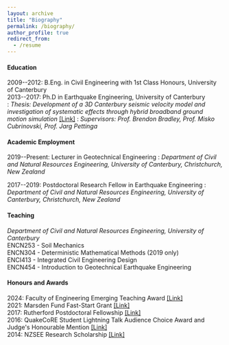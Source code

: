 ```yaml
---
layout: archive
title: "Biography"
permalink: /biography/
author_profile: true
redirect_from:
  - /resume
---
```


#### Education

2009--2012: B.Eng. in Civil Engineering with 1st Class Honours, University of Canterbury  
2013--2017: Ph.D in Earthquake Engineering, University of Canterbury  
:    *Thesis: Development of a 3D Canterbury seismic velocity model and investigation of systematic effects through hybrid broadband ground motion simulation* [[Link]](http://dx.doi.org/10.26021/2346)
:    *Supervisors: Prof. Brendon Bradley, Prof. Misko Cubrinovski, Prof. Jarg Pettinga*

#### Academic Employment

2019--Present: Lecturer in Geotechnical Engineering
:    *Department of Civil and Natural Resources Engineering, University of Canterbury, Christchurch, New Zealand*

2017--2019: Postdoctoral Research Fellow in Earthquake Engineering
:    *Department of Civil and Natural Resources Engineering, University of Canterbury, Christchurch, New Zealand*

#### Teaching
*Department of Civil and Natural Resources Engineering, University of Canterbury*  
ENCN253 - Soil Mechanics  
ENCN304 - Deterministic Mathematical Methods (2019 only)  
ENCI413 - Integrated Civil Engineering Design  
ENCN454 - Introduction to Geotechnical Earthquake Engineering  

#### Honours and Awards

2024: Faculty of Engineering Emerging Teaching Award [[Link]](https://www.linkedin.com/posts/uc-engineering_engineeringexcellence-awards2024-congratulations-activity-7257545579247919104-B4JE/?utm_source=share&utm_medium=member_desktop/)  
2021: Marsden Fund Fast-Start Grant [[Link]](https://www.royalsociety.org.nz/what-we-do/funds-and-opportunities/marsden/awarded-grants/marsden-fund-awards-2021/)  
2017: Rutherford Postdoctoral Fellowship [[Link]](https://www.royalsociety.org.nz/what-we-do/funds-and-opportunities/rutherford-foundation/rutherford-foundation-recipients/robin-lee/)  
2016: QuakeCoRE Student Lightning Talk Audience Choice Award and Judge's Honourable Mention [[Link]](http://www.quakecore.nz/annualmeeting/past/)  
2014: NZSEE Research Scholarship [[Link]](https://www.nzsee.org.nz/about-us/awards/research-scholarships/)  
